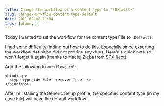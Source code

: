 ```yaml
---
title: Change the workflow of a content type to "(Default)"
slug: change-workflow-content-type-default
date: 2011-02-08 11:04
tags: [plone, ]
---
```


Today I wanted to set the workflow for the content type File to
`(Default)`.

I had some difficulty finding out how to do this. Especially since
exporting the workflow definition did not provide any clues. Here's a
quick note so I won't forget it again (thanks to Maciej Zięba from
[STX Next](http://www.stxnext.pl/)).

Add the following to `workflows.xml`:

    <bindings>
      <type type_id="File" remove="True" />
    </bindings>

After reinstalling the Generic Setup profile, the specified content
type (in my case File) will have the default workflow.
